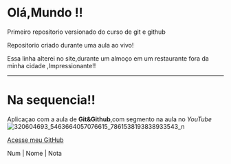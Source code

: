 # Olá,Mundo !!
 Primeiro repositorio versionado do curso de git e github

 Repositorio criado durante uma aula ao vivo!
 
Essa linha alterei no site,durante um almoço em um restaurante fora  da minha cidade ,Impressionante!!
***
# Na sequencia!!
Aplicaçao com a aula de **Git&Github**,com segmento na aula no _YouTube_
![320604693_5463664057076615_7861538193838933543_n](https://user-images.githubusercontent.com/75337612/217503493-df02b2d9-c94a-4f2d-8022-c3443d460d17.jpg)

[Acesse meu GitHub](https://github.com/momoshi-hub)


Num | Nome | Nota
